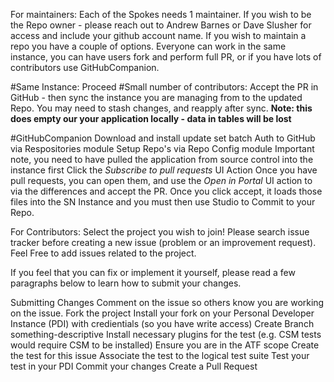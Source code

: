 For maintainers:
 Each of the Spokes needs 1 maintainer. If you wish to be the Repo owner - please reach out to Andrew Barnes or Dave Slusher for access and include your github account name. 
 If you wish to maintain a repo you have a couple of options. Everyone can work in the same instance, you can have users fork and perform full PR, or if you have lots of contributors use GitHubCompanion.

#Same Instance: Proceed
#Small number of contributors: 
Accept the PR in GitHub - then sync the instance you are managing from to the updated Repo. You may need to stash changes, and reapply after sync. **Note: this does empty our your application locally - data in tables will be lost**

#GitHubCompanion
Download and install update set batch
Auth to GitHub via Respositories module
Setup Repo's via Repo Config module
	Important note, you need to have pulled the application from source control into the instance first
Click the *Subscribe to pull requests* UI Action
Once you have pull requests, you can open them, and use the *Open in Portal* UI action to via the differences and accept the PR. 
Once you click accept, it loads those files into the SN Instance and you must then use Studio to Commit to your Repo.

For Contributors:
Select the project you wish to join! 
Please search issue tracker before creating a new issue (problem or an improvement request). Feel Free to add issues related to the project.

If you feel that you can fix or implement it yourself, please read a few paragraphs below to learn how to submit your changes.

Submitting Changes
Comment on the issue so others know you are working on the issue.
Fork the project
Install your fork on your Personal Developer Instance (PDI) with credientials (so you have write access)
Create Branch something-descriptive
Install necessary plugins for the test (e.g. CSM tests would require CSM to be installed)
Ensure you are in the ATF scope
Create the test for this issue
Associate the test to the logical test suite
Test your test in your PDI
Commit your changes
Create a Pull Request







